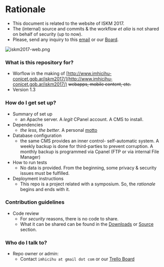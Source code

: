 # Rationale #

* This document is related to the website of ISKM 2017. 
* The (internal) source and commits & the workflow _et alia_ is not shared on behalf of security (up to now). 
* Please, send any inquiry to this [email](mailto:imhicihu@gmail.com) or our [Board]((https://bitbucket.org/imhicihu/iskm2017/addon/trello/trello-board)).

![iskm2017-web.png](https://bitbucket.org/repo/bBMkd4/images/892361199-iskm2017-web.png)


### What is this repository for? ###

* Worflow in the making of [http://www.imhicihu-conicet.gob.ar/iskm2017/](http://www.imhicihu-conicet.gob.ar/iskm2017/) ~~webapps, mobile content, etc.~~
* Version 1.3

### How do I get set up? ###

* Summary of set up
     - an Apache server. A _legit_ CPanel account. A CMS to install. 
* Dependencies
     - _the less, the better_. A personal [motto](http://dictionary.cambridge.org/es/diccionario/ingles/motto)
* Database configuration
     - the same CMS provides an inner control- self-automatic system. A weekly backup is done for third-parties to prevent corruption. A monthly backup is programmed via Cpanel (FTP or via internal File Manager)
* How to run tests
     - No data is provided. From the beginning, some privacy & security issues must be fulfilled.
* Deployment instructions
     - This repo is a project related with a symposium. So, the _rationale_ begins and ends with it.

### Contribution guidelines ###

* Code review
     - For *security* reasons, there is no code to share. 
     - What it can be shared can be found in the [Downloads](https://bitbucket.org/imhicihu/iskm2017/downloads/) or [Source](https://bitbucket.org/imhicihu/iskm2017/src) section.

### Who do I talk to? ###

* Repo owner or admin:
     - Contact `imhicihu at gmail dot com` or our [Trello Board](https://bitbucket.org/imhicihu/iskm2017/addon/trello/trello-board)